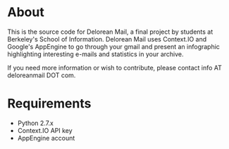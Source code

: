About
=====
This is the source code for Delorean Mail, a final project by students at Berkeley's School of  Information. Delorean Mail uses Context.IO and Google's AppEngine to go through your gmail and present an infographic highlighting interesting e-mails and statistics in your archive.

If you need more information or wish to contribute, please contact info AT deloreanmail DOT com.

Requirements
============
* Python 2.7.x
* Context.IO API key
* AppEngine account

